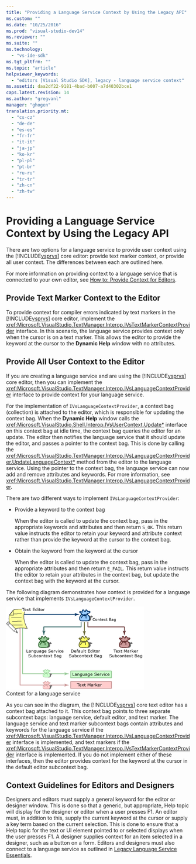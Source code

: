 ```yaml
---
title: "Providing a Language Service Context by Using the Legacy API"
ms.custom: ""
ms.date: "10/25/2016"
ms.prod: "visual-studio-dev14"
ms.reviewer: ""
ms.suite: ""
ms.technology: 
  - "vs-ide-sdk"
ms.tgt_pltfrm: ""
ms.topic: "article"
helpviewer_keywords: 
  - "editors [Visual Studio SDK], legacy - language service context"
ms.assetid: daa2df22-9181-4bad-b007-a7d40302bce1
caps.latest.revision: 14
ms.author: "gregvanl"
manager: "ghogen"
translation.priority.mt: 
  - "cs-cz"
  - "de-de"
  - "es-es"
  - "fr-fr"
  - "it-it"
  - "ja-jp"
  - "ko-kr"
  - "pl-pl"
  - "pt-br"
  - "ru-ru"
  - "tr-tr"
  - "zh-cn"
  - "zh-tw"
---
```

# Providing a Language Service Context by Using the Legacy API
There are two options for a language service to provide user context using the [!INCLUDE[vsprvs](../code-quality/includes/vsprvs_md.md)] core editor: provide text marker context, or provide all user context. The differences between each are outlined here.  
  
 For more information on providing context to a language service that is connected to your own editor, see [How to: Provide Context for Editors](../extensibility/how-to--provide-context-for-editors.md).  
  
## Provide Text Marker Context to the Editor  
 To provide context for compiler errors indicated by text markers in the [!INCLUDE[vsprvs](../code-quality/includes/vsprvs_md.md)] core editor, implement the <xref:Microsoft.VisualStudio.TextManager.Interop.IVsTextMarkerContextProvider> interface. In this scenario, the language service provides context only when the cursor is on a text marker. This allows the editor to provide the keyword at the cursor to the **Dynamic Help** window with no attributes.  
  
## Provide All User Context to the Editor  
 If you are creating a language service and are using the [!INCLUDE[vsprvs](../code-quality/includes/vsprvs_md.md)] core editor, then you can implement the <xref:Microsoft.VisualStudio.TextManager.Interop.IVsLanguageContextProvider> interface to provide context for your language service.  
  
 For the implementation of `IVsLanguageContextProvider`, a context bag (collection) is attached to the editor, which is responsible for updating the context bag. When the **Dynamic Help** window calls the <xref:Microsoft.VisualStudio.Shell.Interop.IVsUserContext.Update*> interface on this context bag at idle time, the context bag queries the editor for an update. The editor then notifies the language service that it should update the editor, and passes a pointer to the context bag. This is done by calling the <xref:Microsoft.VisualStudio.TextManager.Interop.IVsLanguageContextProvider.UpdateLanguageContext*> method from the editor to the language service. Using the pointer to the context bag, the language service can now add and remove attributes and keywords. For more information, see <xref:Microsoft.VisualStudio.TextManager.Interop.IVsLanguageContextProvider>.  
  
 There are two different ways to implement `IVsLanguageContextProvider`:  
  
-   Provide a keyword to the context bag  
  
     When the editor is called to update the context bag, pass in the appropriate keywords and attributes and then return `S_OK`. This return value instructs the editor to retain your keyword and attribute context rather than provide the keyword at the cursor to the context bag.  
  
-   Obtain the keyword from the keyword at the cursor  
  
     When the editor is called to update the context bag, pass in the appropriate attributes and then return `E_FAIL`. This return value instructs the editor to retain your attributes in the context bag, but update the context bag with the keyword at the cursor.  
  
 The following diagram demonstrates how context is provided for a language service that implements `IVsLanguageContextProvider`.  
  
 ![LangServiceImplementation2 graphic](../extensibility/media/vslanguageservice2.gif "vsLanguageService2")  
Context for a language service  
  
 As you can see in the diagram, the [!INCLUDE[vsprvs](../code-quality/includes/vsprvs_md.md)] core text editor has a context bag attached to it. This context bag points to three separate subcontext bags: language service, default editor, and text marker. The language service and text marker subcontext bags contain attributes and keywords for the language service if the <xref:Microsoft.VisualStudio.TextManager.Interop.IVsLanguageContextProvider> interface is implemented, and text markers if the <xref:Microsoft.VisualStudio.TextManager.Interop.IVsTextMarkerContextProvider> interface is implemented. If you do not implement either of these interfaces, then the editor provides context for the keyword at the cursor in the default editor subcontext bag.  
  
## Context Guidelines for Editors and Designers  
 Designers and editors must supply a general keyword for the editor or designer window. This is done so that a generic, but appropriate, Help topic will display for the designer or editor when a user presses F1. An editor must, in addition to this, supply the current keyword at the cursor or supply a key term based on the current selection. This is done to ensure that a Help topic for the text or UI element pointed to or selected displays when the user presses F1. A designer supplies context for an item selected in a designer, such as a button on a form. Editors and designers must also connect to a language service as outlined in [Legacy Language Service Essentials](../extensibility-internals/legacy-language-service-essentials.md).